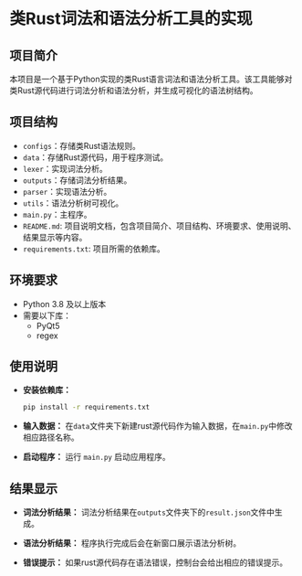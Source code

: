# 类Rust词法和语法分析工具的实现

## 项目简介
本项目是一个基于Python实现的类Rust语言词法和语法分析工具。该工具能够对类Rust源代码进行词法分析和语法分析，并生成可视化的语法树结构。

## 项目结构
- `configs`：存储类Rust语法规则。
- `data`：存储Rust源代码，用于程序测试。
- `lexer`：实现词法分析。
- `outputs`：存储词法分析结果。
- `parser`：实现语法分析。
- `utils`：语法分析树可视化。
- `main.py`：主程序。
- `README.md`: 项目说明文档，包含项目简介、项目结构、环境要求、使用说明、结果显示等内容。
- `requirements.txt`: 项目所需的依赖库。

## 环境要求
- Python 3.8 及以上版本
- 需要以下库：
  - PyQt5
  - regex

## 使用说明
- **安装依赖库：**
  ```bash
  pip install -r requirements.txt
  ```

- **输入数据：**
  在`data`文件夹下新建rust源代码作为输入数据，在`main.py`中修改相应路径名称。

- **启动程序：**
  运行 `main.py` 启动应用程序。

## 结果显示
- **词法分析结果：**
  词法分析结果在`outputs`文件夹下的`result.json`文件中生成。

- **语法分析结果：**
  程序执行完成后会在新窗口展示语法分析树。

- **错误提示：**
  如果rust源代码存在语法错误，控制台会给出相应的错误提示。